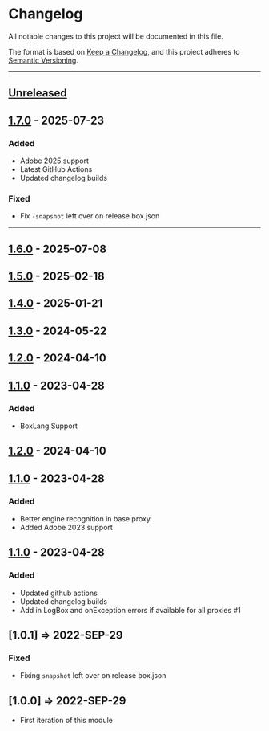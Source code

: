 # Changelog

All notable changes to this project will be documented in this file.

The format is based on [Keep a Changelog](https://keepachangelog.com/en/1.0.0/),
and this project adheres to [Semantic Versioning](https://semver.org/spec/v2.0.0.html).

* * *

## [Unreleased]

## [1.7.0] - 2025-07-23

### Added

- Adobe 2025 support
- Latest GitHub Actions
- Updated changelog builds

### Fixed

- Fix `-snapshot` left over on release box.json

* * *

## [1.6.0] - 2025-07-08

## [1.5.0] - 2025-02-18

## [1.4.0] - 2025-01-21

## [1.3.0] - 2024-05-22

## [1.2.0] - 2024-04-10

## [1.1.0] - 2023-04-28

### Added

- BoxLang Support

## [1.2.0] - 2024-04-10

## [1.1.0] - 2023-04-28

### Added

- Better engine recognition in base proxy
- Added Adobe 2023 support

## [1.1.0] - 2023-04-28

### Added

- Updated github actions
- Updated changelog builds
- Add in LogBox and onException errors if available for all proxies #1

## [1.0.1] => 2022-SEP-29

### Fixed

- Fixing `snapshot` left over on release box.json

## [1.0.0] => 2022-SEP-29

- First iteration of this module

[unreleased]: https://github.com/coldbox-modules/cbproxies/compare/v1.7.0...HEAD
[1.7.0]: https://github.com/coldbox-modules/cbproxies/compare/v1.6.0...v1.7.0
[1.6.0]: https://github.com/coldbox-modules/cbproxies/compare/v1.5.0...v1.6.0
[1.5.0]: https://github.com/coldbox-modules/cbproxies/compare/v1.4.0...v1.5.0
[1.4.0]: https://github.com/coldbox-modules/cbproxies/compare/v1.3.0...v1.4.0
[1.3.0]: https://github.com/coldbox-modules/cbproxies/compare/v1.2.0...v1.3.0
[1.2.0]: https://github.com/coldbox-modules/cbproxies/compare/v1.1.0...v1.2.0
[1.1.0]: https://github.com/coldbox-modules/cbproxies/compare/cdf15f9ab43d3cc79ac41b336bfe67f75f17ae06...v1.1.0
